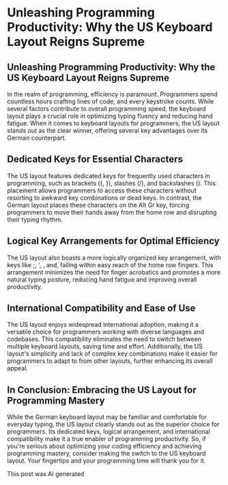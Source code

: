 # Unleashing Programming Productivity: Why the US Keyboard Layout Reigns Supreme

## Unleashing Programming Productivity: Why the US Keyboard Layout Reigns Supreme

In the realm of programming, efficiency is paramount. Programmers spend countless hours crafting lines of code, and every keystroke counts. While several factors contribute to overall programming speed, the keyboard layout plays a crucial role in optimizing typing fluency and reducing hand fatigue. When it comes to keyboard layouts for programmers, the US layout stands out as the clear winner, offering several key advantages over its German counterpart.

## Dedicated Keys for Essential Characters

The US layout features dedicated keys for frequently used characters in programming, such as brackets ({, }), slashes (/), and backslashes (\). This placement allows programmers to access these characters without resorting to awkward key combinations or dead keys. In contrast, the German layout places these characters on the Alt Gr key, forcing programmers to move their hands away from the home row and disrupting their typing rhythm.

## Logical Key Arrangements for Optimal Efficiency

The US layout also boasts a more logically organized key arrangement, with keys like ;, ', , and, falling within easy reach of the home row fingers. This arrangement minimizes the need for finger acrobatics and promotes a more natural typing posture, reducing hand fatigue and improving overall productivity.

## International Compatibility and Ease of Use

The US layout enjoys widespread international adoption, making it a versatile choice for programmers working with diverse languages and codebases. This compatibility eliminates the need to switch between multiple keyboard layouts, saving time and effort. Additionally, the US layout's simplicity and lack of complex key combinations make it easier for programmers to adapt to from other layouts, further enhancing its overall appeal.

## In Conclusion: Embracing the US Layout for Programming Mastery

While the German keyboard layout may be familiar and comfortable for everyday typing, the US layout clearly stands out as the superior choice for programmers. Its dedicated keys, logical arrangement, and international compatibility make it a true enabler of programming productivity. So, if you're serious about optimizing your coding efficiency and achieving programming mastery, consider making the switch to the US keyboard layout. Your fingertips and your programming time will thank you for it.

This post was AI generated